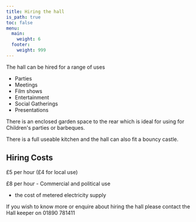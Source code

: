 ```yaml
---
title: Hiring the hall
is_path: true
toc: false
menu:
  main:
    weight: 6
  footer:
    weight: 999
---
```

The hall can be hired for a range of uses

*  Parties
*  Meetings
*  Film  shows
*  Entertainment
*  Social Gatherings
*  Presentations

 There is an enclosed garden space to the rear which is ideal for using for Children's parties or barbeques. 

 There is a full useable kitchen and the hall can also fit a bouncy castle.

##  Hiring Costs

 £5 per hour (£4 for local use)

 £8 per hour - Commercial and political use

+ the cost of metered electricity supply



 If you wish to know more or enquire about hiring the hall please contact the Hall keeper on 01890 781411
